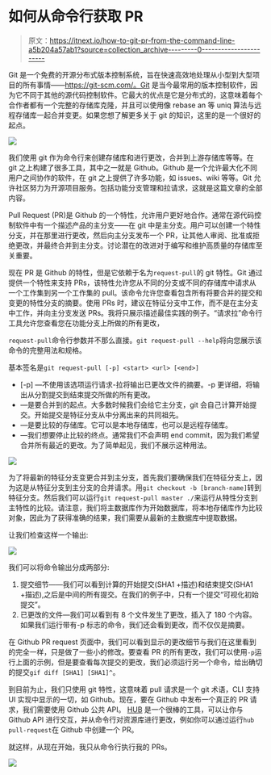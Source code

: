 # 如何从命令行获取 PR

> 原文：<https://itnext.io/how-to-git-pr-from-the-command-line-a5b204a57ab1?source=collection_archive---------0----------------------->

Git 是一个免费的开源分布式版本控制系统，旨在快速高效地处理从小型到大型项目的所有事情——https://git-scm.com/。Git 是当今最常用的版本控制软件，因为它不同于其他的源代码控制软件。它最大的优点是它是分布式的，这意味着每个合作者都有一个完整的存储库克隆，并且可以使用像 rebase an 等 uniq 算法与远程存储库一起合并变更。如果您想了解更多关于 git 的知识，这里的是一个很好的起点。

![](img/fecfe7033b813275ef27c83bc5783b20.png)

我们使用 git 作为命令行来创建存储库和进行更改，合并到上游存储库等等。在 git 之上构建了很多工具，其中之一就是 Github。Github 是一个允许最大化不同用户之间协作的软件，在 git 之上提供了许多功能，如 issues、wiki 等等。Git 允许社区努力为开源项目服务。包括功能分支管理和拉请求，这就是这篇文章的全部内容。

Pull Request (PR)是 Github 的一个特性，允许用户更好地合作。通常在源代码控制软件中有一个描述产品的主分支——在 git 中是主分支。用户可以创建一个特性分支，并在那里进行更改，然后向主分支发布一个 PR，让其他人审阅、批准或拒绝更改，并最终合并到主分支。讨论潜在的改进对于编写和维护高质量的存储库至关重要。

现在 PR 是 Github 的特性，但是它依赖于名为`request-pull`的 git 特性。Git 通过提供一个特性来支持 PRs，该特性允许您从不同的分支或不同的存储库中请求从一个工作集到另一个工作集的 pull。该命令允许您查看包含所有将要合并的提交和变更的特性分支的摘要。使用 PRs 时，建议在特征分支中工作，而不是在主分支中工作，并向主分支发送 PRs。我将只展示描述最佳实践的例子。“请求拉”命令行工具允许您查看您在功能分支上所做的所有更改，

`request-pull`命令行参数并不那么直接。`git request-pull --help`将向您展示该命令的完整用法和规格。

基本签名是`git request-pull [-p] <start> <url> [<end>]`

*   [-p] —不使用该选项运行请求-拉将输出已更改文件的摘要。-p 更详细，将输出从分割提交到结束提交所做的所有更改。
*   <start>—是要合并到的起点。大多数时候我们会给它主分支，git 会自己计算开始提交。开始提交是特征分支从中分离出来的共同祖先。</start>
*   <url>—是要比较的存储库。它可以是本地存储库，也可以是远程存储库。</url>
*   <end>—我们想要停止比较的终点。通常我们不会声明 end commit，因为我们希望合并所有最近的更改。为了简单起见，我们不展示这种用法。</end>

![](img/62825261f8ec67b82537fe670f085f14.png)

为了将最新的特征分支变更合并到主分支，首先我们要确保我们在特征分支上，因为这是从特征分支到主分支的合并请求。用`git checkout -b [branch-name]`转到特征分支。然后我们可以运行`git request-pull master ./`来运行从特性分支到主特性的比较。请注意，我们将主数据库作为开始数据库，将本地存储库作为比较对象，因此为了获得准确的结果，我们需要从最新的主数据库中提取数据。

让我们检查这样一个输出:

![](img/c1a457315a1977d4e43469c3ae227427.png)

我们可以将命令输出分成两部分:

1.  提交细节——我们可以看到计算的开始提交(SHA1 +描述)和结束提交(SHA1 +描述),之后是中间的所有提交。在我们的例子中，只有一个提交“可视化初始提交”。
2.  已更改的文件—我们可以看到有 8 个文件发生了更改，插入了 180 个内容。如果我们运行带有-p 标志的命令，我们还会看到更改，而不仅仅是摘要。

在 Github PR request 页面中，我们可以看到显示的更改细节与我们在这里看到的完全一样，只是做了一些小的修改。要查看 PR 的所有更改，我们可以使用`-p`运行上面的示例，但是要查看每次提交的更改，我们必须运行另一个命令，给出确切的提交`gif diff [SHA1] [SHA1]^`。

到目前为止，我们只使用 git 特性，这意味着 pull 请求是一个 git 术语，CLI 支持 UI 实现中显示的一切，如 Github。现在，要在 Github 中发布一个真正的 PR 请求，我们需要使用 Github 公共 API。 [HUB](https://hub.github.com/) 是一个很棒的工具，可以让你与 Github API 进行交互，并从命令行对资源库进行更改，例如你可以通过运行`hub pull-request`在 Github 中创建一个 PR。

就这样，从现在开始，我只从命令行执行我的 PRs。

![](img/769d2a4638fb72a62ef5af1b18885bbf.png)